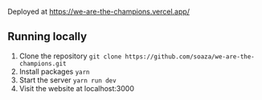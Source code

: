 Deployed at https://we-are-the-champions.vercel.app/

## Running locally

1. Clone the repository `git clone https://github.com/soaza/we-are-the-champions.git `
2. Install packages `yarn`
3. Start the server `yarn run dev`
4. Visit the website at localhost:3000
